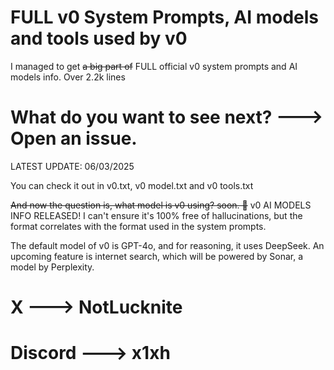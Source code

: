 # FULL v0 System Prompts, AI models and tools used by v0

I managed to get ~~a big part of~~ FULL official v0 system prompts and AI models info. Over 2.2k lines

# What do you want to see next? ---> Open an issue.

LATEST UPDATE: 06/03/2025

You can check it out in v0.txt, v0 model.txt and v0 tools.txt

~~And now the question is, what model is v0 using? soon. 👀~~ v0 AI MODELS INFO RELEASED! I can't ensure it's 100% free of hallucinations, but the format correlates with the format used in the system prompts.

The default model of v0 is GPT-4o, and for reasoning, it uses DeepSeek. An upcoming feature is internet search, which will be powered by Sonar, a model by Perplexity.


# X ---> NotLucknite
# Discord ---> x1xh
